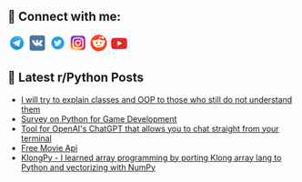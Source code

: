 ## 🔎 Connect with me:
[<img src="https://github.com/bullbesh/bullbesh/blob/main/images/Telegram.png" width="32" height="32" />](https://t.me/bullbesh)
[<img src="https://github.com/bullbesh/bullbesh/blob/main/images/VK.png" width="32" height="32" />](https://vk.com/bullbesh)
[<img src="https://github.com/bullbesh/bullbesh/blob/main/images/Twitter.png" width="32" height="32" />](https://twitter.com/bullbesh1)
[<img src="https://github.com/bullbesh/bullbesh/blob/main/images/Instagram.png" width="32" height="32" />](https://www.instagram.com/bullbesh)
[<img src="https://github.com/bullbesh/bullbesh/blob/main/images/Reddit.png" width="32" height="32" />](https://www.reddit.com/user/bullbesh)
[<img src="https://github.com/bullbesh/bullbesh/blob/main/images/YouTube.png" width="32" height="32" />](https://www.youtube.com/channel/UCtfjRs6uzgq5mfm8S06WTcg)

## 📕 Latest r/Python Posts
<!-- BLOG-POST-LIST:START -->
- [I will try to explain classes and OOP to those who still do not understand them](https://www.reddit.com/r/Python/comments/zdj0yn/i_will_try_to_explain_classes_and_oop_to_those/)
- [Survey on Python for Game Development](https://www.reddit.com/r/Python/comments/zdiueq/survey_on_python_for_game_development/)
- [Tool for OpenAI&#39;s ChatGPT that allows you to chat straight from your terminal](https://www.reddit.com/r/Python/comments/zdfwdu/tool_for_openais_chatgpt_that_allows_you_to_chat/)
- [Free Movie Api](https://www.reddit.com/r/Python/comments/zdfcmh/free_movie_api/)
- [KlongPy - I learned array programming by porting Klong array lang to Python and vectorizing with NumPy](https://www.reddit.com/r/Python/comments/zdcwsl/klongpy_i_learned_array_programming_by_porting/)
<!-- BLOG-POST-LIST:END -->
